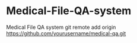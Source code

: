 # Medical-File-QA-system
Medical File QA system
git remote add origin https://github.com/yourusername/medical-qa.git
